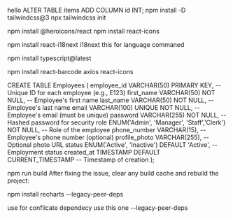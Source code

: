 hello
ALTER TABLE items ADD COLUMN id INT;
npm install -D tailwindcss@3
npx tailwindcss init




npm install @heroicons/react
npm install react-icons 


npm install react-i18next i18next   this for language commaned 


npm install typescript@latest


npm install react-barcode axios react-icons
 
CREATE TABLE Employees (
    employee_id VARCHAR(50) PRIMARY KEY, -- Unique ID for each employee (e.g., E123)
    first_name VARCHAR(50) NOT NULL,     -- Employee's first name
    last_name VARCHAR(50) NOT NULL,      -- Employee's last name
    email VARCHAR(100) UNIQUE NOT NULL,  -- Employee's email (must be unique)
    password VARCHAR(255) NOT NULL,      -- Hashed password for security
    role ENUM('Admin', 'Manager', 'Staff','Clerk') NOT NULL, -- Role of the employee
    phone_number VARCHAR(15),            -- Employee's phone number (optional)
    profile_photo VARCHAR(255),          -- Optional photo URL
    status ENUM('Active', 'Inactive') DEFAULT 'Active', -- Employment status
    created_at TIMESTAMP DEFAULT CURRENT_TIMESTAMP -- Timestamp of creation
);

npm run build
 After fixing the issue, clear any build cache and rebuild the project:


 npm install recharts --legacy-peer-deps

 use for conflicate dependecy use this one 
--legacy-peer-deps







